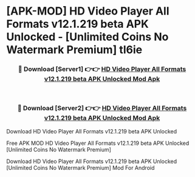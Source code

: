 # [APK-MOD] HD Video Player All Formats v12.1.219 beta APK Unlocked - [Unlimited Coins No Watermark Premium] tl6ie



<div align="center">
<h3>🔴 Download [Server1] 👉👉 <a href="https://momento.my/?title=HD_Video_Player_All_Formats_v12.1.219_beta_APK_Unlocked">HD Video Player All Formats v12.1.219 beta APK Unlocked Mod Apk</a></h3><br>

<h3>🔴 Download [Server2] 👉👉 <a href="https://momento.my/?title=HD_Video_Player_All_Formats_v12.1.219_beta_APK_Unlocked">HD Video Player All Formats v12.1.219 beta APK Unlocked Mod Apk</a></h3>
</div>



Download HD Video Player All Formats v12.1.219 beta APK Unlocked 

Free APK MOD HD Video Player All Formats v12.1.219 beta APK Unlocked [Unlimited Coins No Watermark Premium]

Download HD Video Player All Formats v12.1.219 beta APK Unlocked [Unlimited Coins No Watermark Premium] Mod For Android
